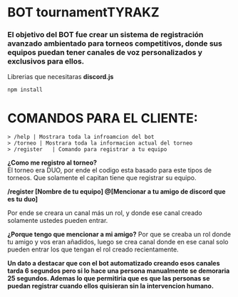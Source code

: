 # **BOT tournamentTYRAKZ**
### El objetivo del BOT fue crear un sistema de registración avanzado ambientado para torneos competitivos, donde sus equipos puedan tener canales de voz personalizados y exclusivos para ellos.

Librerias que necesitaras **discord.js**
```
npm install
```

# **COMANDOS PARA EL CLIENTE:**
``` 
> /help | Mostrara toda la infroamcion del bot
> /torneo | Mostrara toda la informacion actual del torneo
> /register   | Comando para registrar a tu equipo
```

**¿Como me registro al torneo?**
<br>El torneo era DUO, por ende el codigo esta basado para este tipos de torneos. Que solamente el capitan tiene que registrar su equipo.

**/register [Nombre de tu equipo] @[Mencionar a tu amigo de discord que es tu duo]**

Por ende se creara un canal más un rol, y donde ese canal creado solamente ustedes pueden entrar.

**¿Porque tengo que mencionar a mi amigo?**
Por que se creaba un rol donde tu amigo y vos eran añadidos, luego se crea canal donde en ese canal solo pueden entrar los que tengan el rol creado recientamente.

**Un dato a destacar que con el bot automatizado creando esos canales tarda 6 segundos pero si lo hace una persona manualmente se demoraria 25 segundos.
Ademas lo que permitiria que es que las personas se puedan registrar cuando ellos quisieran sin la intervencion humano.**
